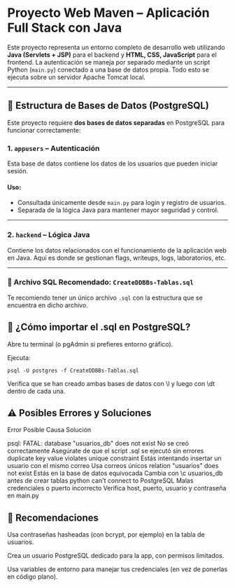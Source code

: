 # Proyecto Web Maven – Aplicación Full Stack con Java

Este proyecto representa un entorno completo de desarrollo web utilizando **Java (Servlets + JSP)** para el backend y **HTML, CSS, JavaScript** para el frontend. La autenticación se maneja por separado mediante un script Python (`main.py`) conectado a una base de datos propia. Todo esto se ejecuta sobre un servidor Apache Tomcat local.

---

## 📁 Estructura de Bases de Datos (PostgreSQL)

Este proyecto requiere **dos bases de datos separadas** en PostgreSQL para funcionar correctamente:

### 1. `appusers` – Autenticación

Esta base de datos contiene los datos de los usuarios que pueden iniciar sesión.

#### Uso:

- Consultada únicamente desde `main.py` para login y registro de usuarios.
- Separada de la lógica Java para mantener mayor seguridad y control.

---

### 2. `hackend` – Lógica Java

Contiene los datos relacionados con el funcionamiento de la aplicación web en Java. Aquí es donde se gestionan flags, writeups, logs, laboratorios, etc.

---

### 📄 Archivo SQL Recomendado: `CreateDDBBs-Tablas.sql`

Te recomiendo tener un único archivo `.sql` con la estructura que se encuentra en dicho archivo.

## 🧪 ¿Cómo importar el .sql en PostgreSQL?

Abre tu terminal (o pgAdmin si prefieres entorno gráfico).

Ejecuta:

```
psql -U postgres -f CreateDDBBs-Tablas.sql
```

Verifica que se han creado ambas bases de datos con \l y luego con \dt dentro de cada una.

## ⚠️ Posibles Errores y Soluciones

Error	Posible Causa	Solución

psql: FATAL: database "usuarios_db" does not exist	No se creó correctamente	Asegúrate de que el script .sql se ejecutó sin errores
duplicate key value violates unique constraint	Estás intentando insertar un usuario con el mismo correo	Usa correos únicos
relation "usuarios" does not exist	Estás en la base de datos equivocada	Cambia con \c usuarios_db antes de crear tablas
python can't connect to PostgreSQL	Malas credenciales o puerto incorrecto	Verifica host, puerto, usuario y contraseña en main.py

## 📝 Recomendaciones

Usa contraseñas hasheadas (con bcrypt, por ejemplo) en la tabla de usuarios.

Crea un usuario PostgreSQL dedicado para la app, con permisos limitados.

Usa variables de entorno para manejar tus credenciales (en vez de ponerlas en código plano).
